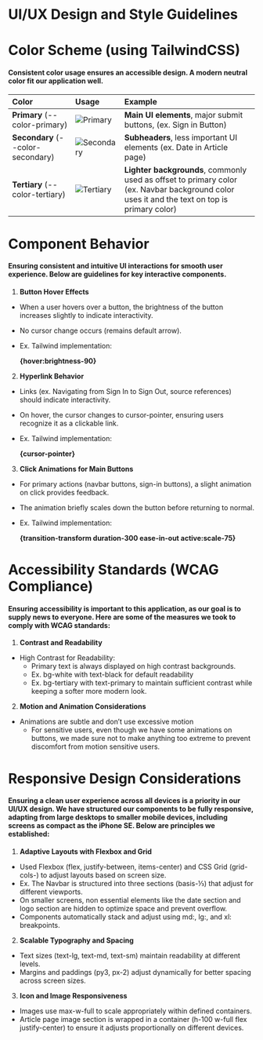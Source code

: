 # UI/UX Design and Style Guidelines

# Color Scheme (using TailwindCSS)

#### Consistent color usage ensures an accessible design. A modern neutral color fit our application well.

| Color | Usage | Example |
| :---- | :---- | :---- |
| **Primary** (--color-primary) | ![Primary](https://img.shields.io/badge/Primary-%236a7282-6a7282)   | **Main UI elements**, major submit buttons, (ex. Sign in Button) |
| **Secondary** (--color-secondary) | ![Secondary](https://img.shields.io/badge/Secondary-%23d4d4d4-d4d4d4)  | **Subheaders**, less important UI elements (ex. Date in Article page) |
| **Tertiary** (--color-tertiary) | ![Tertiary](https://img.shields.io/badge/Tertiary-%23f5f5f5-f5f5f5) | **Lighter backgrounds**, commonly used as offset to primary color (ex. Navbar background color uses it and the text on top is primary color) |

# Component Behavior

#### Ensuring consistent and intuitive UI interactions for smooth user experience. Below are guidelines for key interactive components.

1. **Button Hover Effects**  
* When a user hovers over a button, the brightness of the button increases slightly to indicate interactivity.  
* No cursor change occurs (remains default arrow).  
* Ex. Tailwind implementation:

  **{hover:brightness-90}**


2. **Hyperlink Behavior**  
* Links (ex. Navigating from Sign In to Sign Out, source references) should indicate interactivity.  
* On hover, the cursor changes to cursor-pointer, ensuring users recognize it as a clickable link.  
* Ex. Tailwind implementation:

  **{cursor-pointer}**


3. **Click Animations for Main Buttons**  
* For primary actions (navbar buttons, sign-in buttons), a slight animation on click provides feedback.  
* The animation briefly scales down the button before returning to normal.  
* Ex. Tailwind implementation:

  **{transition-transform duration-300 ease-in-out active:scale-75}**


# Accessibility Standards (WCAG Compliance)

#### Ensuring accessibility is important to this application, as our goal is to supply news to **everyone**. Here are some of the measures we took to comply with WCAG standards:

1. **Contrast and Readability**  
* High Contrast for Readability:  
  * Primary text is always displayed on high contrast backgrounds.  
  * Ex. bg-white with text-black for default readability  
  * Ex. bg-tertiary with text-primary to maintain sufficient contrast while keeping a softer more modern look.  
2. **Motion and Animation Considerations**  
* Animations are subtle and don’t use excessive motion  
  * For sensitive users, even though we have some animations on buttons, we made sure not to make anything too extreme to prevent discomfort from motion sensitive users.

# Responsive Design Considerations

#### Ensuring a clean user experience across all devices is a priority in our UI/UX design. We have structured our components to be fully responsive, adapting from large desktops to smaller mobile devices, including screens as compact as the iPhone SE. Below are principles we established:

1. **Adaptive Layouts with Flexbox and Grid**  
* Used Flexbox (flex, justify-between, items-center) and CSS Grid (grid-cols-) to adjust layouts based on screen size.  
* Ex. The Navbar is structured into three sections (basis-⅓) that adjust for different viewports.  
* On smaller screens, non essential elements like the date section and logo section are hidden to optimize space and prevent overflow.  
* Components automatically stack and adjust using md:, lg:, and xl: breakpoints.  
2. **Scalable Typography and Spacing**  
* Text sizes (text-lg, text-md, text-sm) maintain readability at different levels.  
* Margins and paddings (py3, px-2) adjust dynamically for better spacing across screen sizes.  
3. **Icon and Image Responsiveness**  
* Images use max-w-full to scale appropriately within defined containers.  
* Article page image section is wrapped in a container (h-100 w-full flex justify-center) to ensure it adjusts proportionally on different devices.
